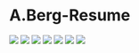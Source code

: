 # A.Berg-Resume
![](https://github.com/Alexander-Berg/A.Berg-Resume/blob/c18ae63f0b689a451f187964fc1432159ddf9fcb/A.Berg%20Resume%20wide.png)
![](https://github.com/Alexander-Berg/A.Berg-Resume/blob/96911f647028ae60297740e06348cc86e01e3487/Png/Software%20Skills%20Portfolio_Page_1.png)
![](https://github.com/Alexander-Berg/A.Berg-Resume/blob/0632c5bb166b95439681a8d248515280d588e612/Png/Other%20Skiils.png)
![](https://github.com/Alexander-Berg/A.Berg-Resume/blob/d5aa15f226fe23385ae1cb58040355ae7258fde7/Png/GamesTests%20portfolio_Page_1.png)
![](https://github.com/Alexander-Berg/A.Berg-Resume/blob/c6f59d4dc7080099f576385e0680d7663d4cb838/Png/GamesTests%20portfolio_Page_2.png)
![](https://github.com/Alexander-Berg/A.Berg-Resume/blob/c6f59d4dc7080099f576385e0680d7663d4cb838/Png/GamesTests%20portfolio_Page_3.png)
![](https://github.com/Alexander-Berg/A.Berg-Resume/blob/c6f59d4dc7080099f576385e0680d7663d4cb838/Png/GamesTests%20portfolio_Page_4.png)
